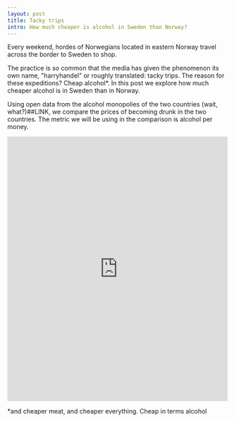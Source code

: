 ```yaml
---
layout: post
title: Tacky trips
intro: How much cheaper is alcohol in Sweden than Norway?
---
```


Every weekend, hordes of Norwegians located in eastern Norway travel across the border to Sweden to shop.

<!--more-->

The practice is so common that the media has given the phenomenon its own name, "harryhandel" or roughly translated: tacky trips. The reason for these expeditions? Cheap alcohol*. In this post we explore how much cheaper alcohol is in Sweden than in Norway.

Using open data from the alcohol monopolies of the two countries (wait, what?)##LINK, we compare the prices of becoming drunk in the two countries. The metric we will be using in the comparison is alcohol per money.


<iframe src="http://bl.ocks.org/wrode/raw/517f27c460382c0da078/" width="500" height="600" marginwidth="0" marginheight="0" scrolling="no" frameBorder='0' seamless="seamless"></iframe>



*and cheaper meat, and cheaper everything. Cheap in terms alcohol
